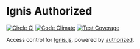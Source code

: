 # Ignis Authorized

[![Circle CI](https://circleci.com/gh/jluchiji/ignis-authorized.svg?style=svg)](https://circleci.com/gh/jluchiji/ignis-authorized)
[![Code Climate](https://codeclimate.com/github/jluchiji/ignis-authorized/badges/gpa.svg)](https://codeclimate.com/github/jluchiji/ignis-authorized)
[![Test Coverage](https://codeclimate.com/github/jluchiji/ignis-authorized/badges/coverage.svg)](https://codeclimate.com/github/jluchiji/ignis-authorized/coverage)

Access control for [Ignis.js](https://github.com/jluchiji/ignis), powered by [authorized](https://github.com/tschaub/authorized).
